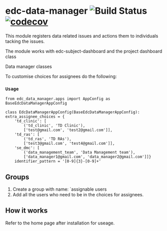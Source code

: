 # edc-data-manager ![Build Status](https://github.com/potlako-code-space/potlako/actions/workflows/django.yml/badge.svg) [![codecov](https://codecov.io/gh/potlako-code-space/potlako/branch/develop/graph/badge.svg?token=2e5ca624-4d88-43b8-96f5-37a3e4617cc7)](https://codecov.io/gh/potlako-code-space/potlako)

This module registers data related issues and actions them to individuals tacking the issues.

The module works with edc-subject-dashboard and the project dashboard class

Data manager classes


To customise choices for assignees do the following:

### `Usage` 
	
	from edc_data_manager.apps import AppConfig as BaseEdcDataManagerAppConfig

	class EdcDataManagerAppConfig(BaseEdcDataManagerAppConfig):
    extra_assignee_choices = {
        'td_clinic': [
            ('td_clinic', 'TD Clinic'),
            ['test@gmail.com', 'test2@gmail.com']],
        'td_ras': [
            ('td_ras', 'TD RAs'),
            ['test3@gmail.com', 'test4@gmail.com']],
        'se_dmc': [
            ('data_management_team', 'Data Management team'),
            ['data_manager1@gmail.com', 'data_manager2@gmail.com']]}
	    identifier_pattern = '[0-9]{3}-[0-9]+'


Groups
----------

1. Create a group with name: `assignable users
2. Add all the users who need to be in the choices for assignees.


How it works
----------

Refer to the home page after installation for useage.

